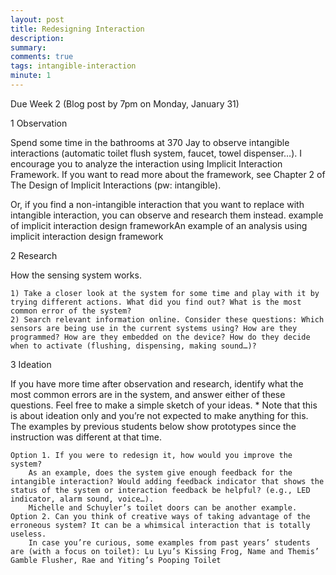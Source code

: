 ```yaml
---
layout: post
title: Redesigning Interaction
description: 
summary: 
comments: true
tags: intangible-interaction
minute: 1
---
```


Due Week 2 (Blog post by 7pm on Monday, January 31)

1 Observation

Spend some time in the bathrooms at 370 Jay to observe intangible interactions (automatic toilet flush system, faucet, towel dispenser…). I encourage you to analyze the interaction using Implicit Interaction Framework. If you want to read more about the framework, see Chapter 2 of The Design of Implicit Interactions (pw: intangible).

Or, if you find a non-intangible interaction that you want to replace with intangible interaction, you can observe and research them instead.
example of implicit interaction design frameworkAn example of an analysis using implicit interaction design framework

2 Research

How the sensing system works.

    1) Take a closer look at the system for some time and play with it by trying different actions. What did you find out? What is the most common error of the system?
    2) Search relevant information online. Consider these questions: Which sensors are being use in the current systems using? How are they programmed? How are they embedded on the device? How do they decide when to activate (flushing, dispensing, making sound…)? 

3 Ideation

If you have more time after observation and research, identify what the most common errors are in the system, and answer either of these questions. Feel free to make a simple sketch of your ideas. * Note that this is about ideation only and you’re not expected to make anything for this. The examples by previous students below show prototypes since the instruction was different at that time.

    Option 1. If you were to redesign it, how would you improve the system?
        As an example, does the system give enough feedback for the intangible interaction? Would adding feedback indicator that shows the status of the system or interaction feedback be helpful? (e.g., LED indicator, alarm sound, voice…).
        Michelle and Schuyler’s toilet doors can be another example.
    Option 2. Can you think of creative ways of taking advantage of the erroneous system? It can be a whimsical interaction that is totally useless.
        In case you’re curious, some examples from past years’ students are (with a focus on toilet): Lu Lyu’s Kissing Frog, Name and Themis’ Gamble Flusher, Rae and Yiting’s Pooping Toilet